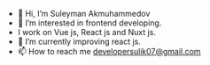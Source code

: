 - 👋 Hi, I’m Suleyman Akmuhammedov
- 👀 I’m interested in frontend developing.
- I work on Vue js, React js and Nuxt js.
- 🌱 I’m currently improving react js.
- 📫 How to reach me developersulik07@gmail.com

<!---
sulik007/sulik007 is a ✨ special ✨ repository because its `README.md` (this file) appears on your GitHub profile.
You can click the Preview link to take a look at your changes.
--->

